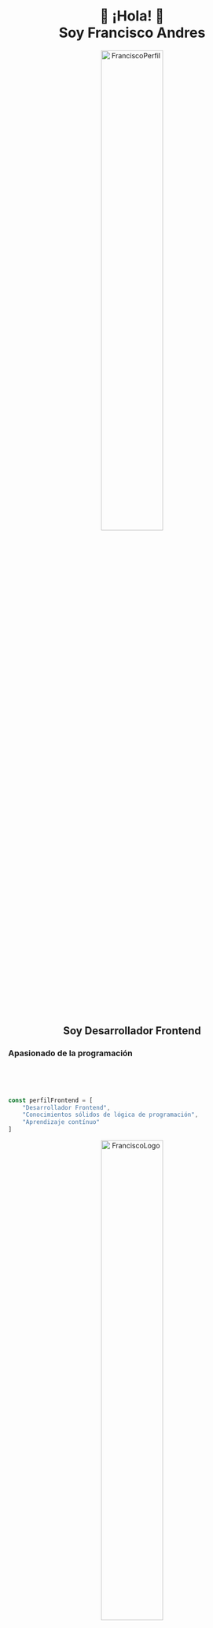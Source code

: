 
<h1 align="center">👋 ¡Hola! 👋 <br> Soy Francisco Andres </h1>

<p align="center"><img width="50%" border-radius="15px" src="https://i.ibb.co/wMX4ZKs/corte-fran.jpg" alt="FranciscoPerfil" /></p>

<h2 align="center">Soy Desarrollador Frontend</h2>
<h3>Apasionado de la programación</h3>
<br>
<br>

```javascript

const perfilFrontend = [
    "Desarrollador Frontend",
    "Conocimientos sólidos de lógica de programación",
    "Aprendizaje contínuo"
]
```

<p align="center" background="white" width="100%" ><img width="50%" src="https://i.ibb.co/McFX1qT/Logo-Frontend-removebg-preview.png" alt="FranciscoLogo" /></p>


<p align="center">
    <a display="flex" href="https://www.linkedin.com/in/franandres/">
        <img width="15%" src="https://i.ibb.co/599707Q/linkedin-Logo.png" alt="linkedinLogo" />
    </a>
</p>

👉 Email: frananadres93@gmail.com
<br>
👉 Mi Web: http://franandres.vercel.app (en construcción)


